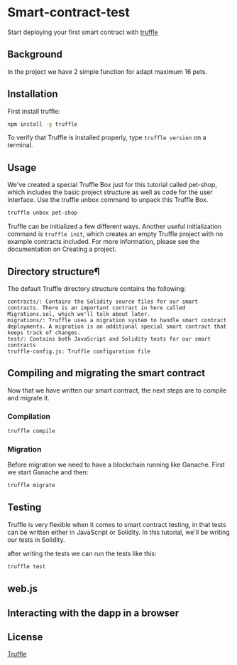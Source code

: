 # Smart-contract-test

Start deploying your first smart contract with [truffle](https://trufflesuite.com/tutorial/)

## Background

In the project we have 2 simple function for adapt maximum 16 pets.

## Installation

First install truffle: 

```bash
npm install -g truffle
```

To verify that Truffle is installed properly, type `truffle version` on a terminal.

## Usage

We've created a special Truffle Box just for this tutorial called pet-shop, which includes the basic project structure as well as code for the user interface. Use the truffle unbox command to unpack this Truffle Box.

```bash
truffle unbox pet-shop
```

Truffle can be initialized a few different ways. Another useful initialization command is `truffle init`, which creates an empty Truffle project with no example contracts included. For more information, please see the documentation on Creating a project. 


## Directory structure¶

The default Truffle directory structure contains the following:

    contracts/: Contains the Solidity source files for our smart contracts. There is an important contract in here called Migrations.sol, which we'll talk about later.
    migrations/: Truffle uses a migration system to handle smart contract deployments. A migration is an additional special smart contract that keeps track of changes.
    test/: Contains both JavaScript and Solidity tests for our smart contracts
    truffle-config.js: Truffle configuration file

## Compiling and migrating the smart contract
Now that we have written our smart contract, the next steps are to compile and migrate it.

### Compilation
```bash
truffle compile
```

### Migration
Before migration we need to have a blockchain running like Ganache. First we start Ganache and then:

```bash
truffle migrate
```

## Testing
Truffle is very flexible when it comes to smart contract testing, in that tests can be written either in JavaScript or Solidity. In this tutorial, we'll be writing our tests in Solidity.

after writing the tests we can run the tests like this:

```bash
truffle test
```
## web.js

## Interacting with the dapp in a browser



## License
[Truffle](https://trufflesuite.com/tutorial/)